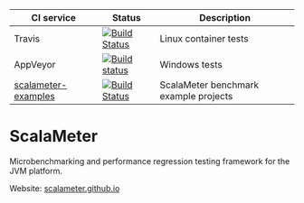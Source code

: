 
CI service | Status | Description
-----------|--------|------------
Travis | [![Build Status](https://travis-ci.org/scalameter/scalameter.png?branch=master)](https://travis-ci.org/scalameter/scalameter) | Linux container tests
AppVeyor | [![Build status](https://ci.appveyor.com/api/projects/status/08hfljfae46wj9hc/branch/master?svg=true)](https://ci.appveyor.com/project/storm-enroute-bot/scalameter/branch/master) | Windows tests
[scalameter-examples](https://github.com/scalameter/scalameter-examples) | [![Build Status](https://travis-ci.org/scalameter/scalameter-examples.svg?branch=master)](https://travis-ci.org/scalameter/scalameter-examples) | ScalaMeter benchmark example projects


ScalaMeter
==========

Microbenchmarking and performance regression testing framework for the JVM platform.

Website: [scalameter.github.io](http://scalameter.github.io)
